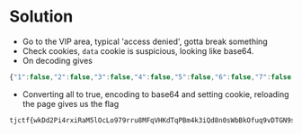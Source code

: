 # Solution

* Go to the VIP area, typical 'access denied', gotta break something
* Check cookies, `data` cookie is suspicious, looking like base64.
* On decoding gives
```javascript
{"1":false,"2":false,"3":false,"4":false,"5":false,"6":false,"7":false,"8":false,"9":false,"10":false}
```
* Converting all to true, encoding to base64 and setting cookie, reloading the page gives us the flag

```
tjctf{wkDd2Pi4rxiRaM5lOcLo979rru8MFqVHKdTqPBm4k3iQd8n0sWbBkOfuq9vDTGN9suZgYlH3jq6QTp3tG3EYapzsTHL7ycqRTP5Qf6rQSB33DcQaaqwQhpbuqPBm4k3iQd8n0sWbBkOf}
```
